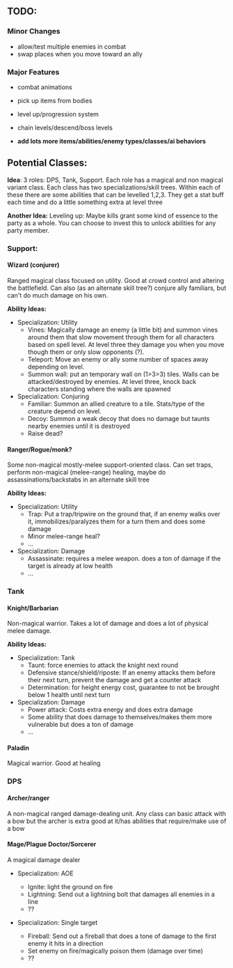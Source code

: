## TODO:
### Minor Changes
* allow/test multiple enemies in combat
* swap places when you move toward an ally
### Major Features
* combat animations
* pick up items from bodies
* level up/progression system
* chain levels/descend/boss levels


* **add lots more items/abilities/enemy types/classes/ai behaviors**


## Potential Classes:

**Idea**: 3 roles: DPS, Tank, Support. Each role has a magical and non magical variant class. Each class has two specializations/skill trees. Within each of these there are some abilities that can be levelled 1,2,3. They get a stat buff each time and do a little something extra at level three

**Another Idea:** Leveling up: Maybe kills grant some kind of essence to the party as a whole. You can choose to invest this to unlock abilities for any party member.

### Support:

#### Wizard (conjurer)

Ranged magical class focused on utility. Good at crowd control and altering the battlefield. Can also (as an alternate skill tree?) conjure ally familiars, but can't do much damage on his own.

**Ability Ideas:**
* Specialization: Utility
    * Vines: Magically damage an enemy (a little bit) and summon vines around them that slow movement through them for all characters based on spell level. At level three they damage you when you move though them or only slow opponents (?).
    * Teleport: Move an enemy or ally some number of spaces away depending on level.
    * Summon wall: put an temporary wall on (1>3>3) tiles. Walls can be attacked/destroyed by enemies. At level three, knock back characters standing where the walls are spawned
* Specialization: Conjuring
    * Familiar: Summon an allied creature to a tile. Stats/type of the creature depend on level.
    * Decoy: Summon a weak decoy that does no damage but taunts nearby enemies until it is destroyed
    * Raise dead?


#### Ranger/Rogue/monk?

Some non-magical mostly-melee support-oriented class. Can set traps, perform non-magical (melee-range) healing, maybe do assassinations/backstabs in an alternate skill tree


**Ability Ideas:**
* Specialization: Utility
    * Trap: Put a trap/tripwire on the ground that, if an enemy walks over it, immobilizes/paralyzes them for a turn them and does some damage
    * Minor melee-range heal?
    * ...
* Specialization: Damage
    * Assassinate: requires a melee weapon. does a ton of damage if the target is already at low health
    * ...


### Tank

#### Knight/Barbarian

Non-magical warrior. Takes a lot of damage and does a lot of physical melee damage.

**Ability Ideas:**
* Specialization: Tank
    * Taunt: force enemies to attack the knight next round
    * Defensive stance/shield/riposte: If an enemy attacks them before their next turn, prevent the damage and get a counter attack
    * Determination: for height energy cost, guarantee to not be brought below 1 health until next turn
* Specialization: Damage
    * Power attack: Costs extra energy and does extra damage
    * Some ability that does damage to themselves/makes them more vulnerable but does a ton of damage
    * ...

#### Paladin

Magical warrior. Good at healing




### DPS

#### Archer/ranger

A non-magical ranged damage-dealing unit. Any class can basic attack with a bow but the archer is extra good at it/has abilities that require/make use of a bow


#### Mage/Plague Doctor/Sorcerer

A magical damage dealer

* Specialization: AOE
    * Ignite: light the ground on fire
    * Lightning: Send out a lightning bolt that damages all enemies in a line
    * ??

* Specialization: Single target
    * Fireball: Send out a fireball that does a tone of damage to the first enemy it hits in a direction
    * Set enemy on fire/magically poison them (damage over time)
    * ??

